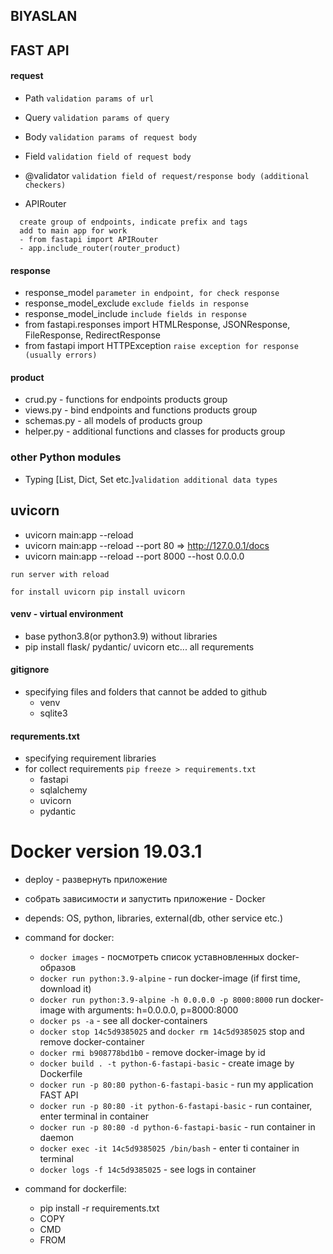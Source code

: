 ## BIYASLAN

## FAST API 

#### request
- Path ```validation params of url```
- Query ```validation params of query```
- Body ```validation params of request body```
- Field ```validation field of request body```
- @validator ```validation field of request/response body (additional checkers)```

- APIRouter 
```
  create group of endpoints, indicate prefix and tags
  add to main app for work
  - from fastapi import APIRouter
  - app.include_router(router_product)
```

#### response
- response_model  ```parameter in endpoint, for check response```
- response_model_exclude ```exclude fields in response```
- response_model_include ```include fields in response```
- from fastapi.responses import HTMLResponse, JSONResponse, FileResponse, RedirectResponse
- from fastapi import HTTPException ```raise exception for response (usually errors)```

#### product
- crud.py - functions for endpoints products group
- views.py - bind endpoints and functions products group
- schemas.py - all models of products group
- helper.py - additional functions and classes for products group

### other Python modules
- Typing [List, Dict, Set etc.]```validation additional data types```



## uvicorn

- uvicorn main:app --reload
- uvicorn main:app --reload --port 80  =>  http://127.0.0.1/docs
- uvicorn main:app --reload --port 8000 --host 0.0.0.0

```
run server with reload

for install uvicorn pip install uvicorn
```

#### venv - virtual environment
- base python3.8(or python3.9) without libraries
- pip install flask/ pydantic/ uvicorn etc... all requrements

#### gitignore
- specifying files and folders that cannot be added to github
    - venv
    - sqlite3

#### requrements.txt
- specifying requirement libraries
- for collect requirements ```pip freeze > requirements.txt```
    - fastapi
    - sqlalchemy
    - uvicorn
    - pydantic
    
# Docker version 19.03.1
- deploy - развернуть приложение
- собрать зависимости и запустить приложение - Docker
- depends: OS, python, libraries, external(db, other service etc.)

- command for docker:
  - ```docker images``` - посмотреть список уставновленных docker-образов
  - ```docker run python:3.9-alpine``` - run docker-image (if first time, download it)
  - ```docker run python:3.9-alpine -h 0.0.0.0 -p 8000:8000``` run docker-image with arguments: h=0.0.0.0, p=8000:8000
  - ```docker ps -a```  - see all docker-containers
  - ```docker stop 14c5d9385025``` and ```docker rm 14c5d9385025``` stop and remove docker-container
  - ```docker rmi b908778bd1b0``` - remove docker-image by id
  - ```docker build . -t python-6-fastapi-basic``` - create image by Dockerfile
  - ```docker run -p 80:80 python-6-fastapi-basic``` - run my application FAST API
  - ```docker run -p 80:80 -it python-6-fastapi-basic``` - run container, enter terminal in container
  - ```docker run -p 80:80 -d python-6-fastapi-basic``` - run container in daemon
  - ```docker exec -it 14c5d9385025 /bin/bash``` - enter ti container in terminal
  - ```docker logs -f 14c5d9385025``` - see logs in container
  

- command for dockerfile:
  - pip install -r requirements.txt
  - COPY
  - CMD
  - FROM


